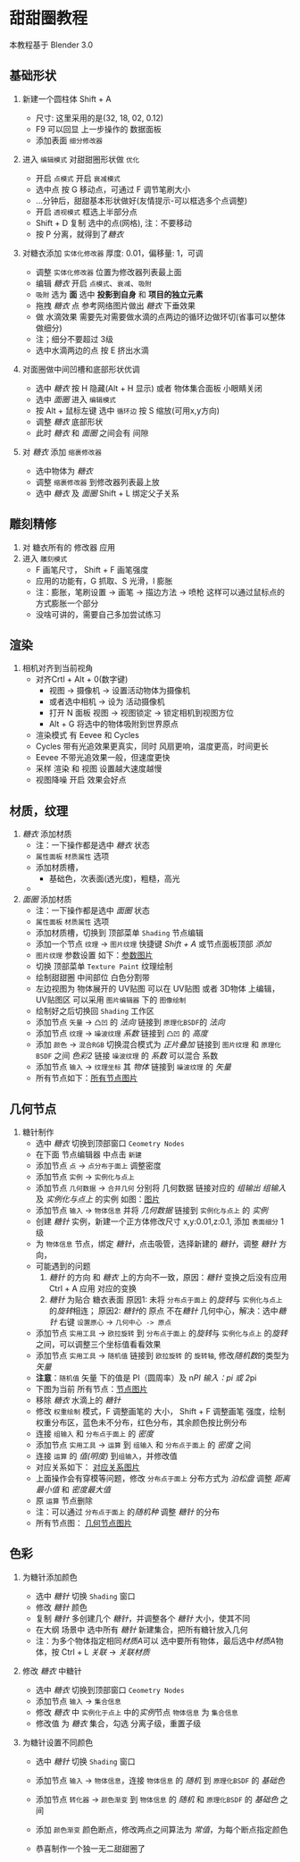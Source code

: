 # 甜甜圈教程

本教程基于 Blender 3.0 


## 基础形状

1. 新建一个圆柱体 Shift + A
    - 尺寸: 这里采用的是(32, 18, 02, 0.12)
    - F9 可以回显 上一步操作的 数据面板
    - 添加表面 `细分修改器`

2. 进入 `编辑模式` 对甜甜圈形状做 `优化`
    - 开启 `点模式` 开启 `衰减模式` 
    - 选中点 按 G 移动点，可通过 F 调节笔刷大小
    - ...分钟后，甜甜基本形状做好(友情提示-可以框选多个点调整)
    - 开启 `透视模式` 框选上半部分点
    - Shift + D 复制 选中的点(网格), 注：不要移动
    - 按 P 分离，就得到了*糖衣*

3. 对糖衣添加 `实体化修改器` 厚度: 0.01，偏移量: 1，可调
    - 调整 `实体化修改器` 位置为修改器列表最上面
    - 编辑 *糖衣* 开启 `点模式`、`衰减`、`吸附`
    - `吸附` 选为 **面** 选中 **投影到自身** 和 **项目的独立元素**
    - 拖拽 *糖衣* 点 参考网络图片做出 *糖衣* 下垂效果 
    - 做 水滴效果 需要先对需要做水滴的点两边的循环边做环切(省事可以整体做细分)
    - 注；细分不要超过 3级
    - 选中水滴两边的点 按 E 挤出水滴

4. 对面圈做中间凹槽和底部形状优调
    - 选中 *糖衣* 按 H 隐藏(Alt + H 显示) 或者 物体集合面板 小眼睛关闭
    - 选中 *面圈* 进入 `编辑模式`
    - 按 Alt + 鼠标左键 选中 `循环边` 按 S 缩放(可用x,y方向)
    - 调整 *糖衣* 底部形状
    - 此时 *糖衣* 和 *面圈* 之间会有 间隙

5. 对 *糖衣* 添加 `缩裹修改器`
    - 选中物体为 *糖衣*
    - 调整 `缩裹修改器` 到修改器列表最上放
    - 选中 *糖衣* 及 *面圈* Shift + L 绑定父子关系

## 雕刻精修

1. 对 糖衣所有的 修改器 应用 
2. 进入 `雕刻模式` 
    - F 画笔尺寸， Shift + F 画笔强度
    - 应用的功能有，G 抓取、S 光滑，I 膨胀
    - 注：膨胀，笔刷设置 -> 画笔 -> 描边方法 -> 喷枪 
    这样可以通过鼠标点的方式膨胀一个部分
    - 没啥可讲的，需要自己多加尝试练习

## 渲染

1. 相机对齐到当前视角 
    - 对齐Crtl + Alt + 0(数字键)
	  - 视图 -> 摄像机 -> 设置活动物体为摄像机 
	  - 或者选中相机 -> 设为 活动摄像机
	  - 打开 N 面板 视图 -> 视图锁定 -> 锁定相机到视图方位 
	  - Alt + G 将选中的物体吸附到世界原点
    - 渲染模式 有 Eevee 和 Cycles 
    - Cycles 带有光追效果更真实，同时 风扇更响，温度更高，时间更长
    - Eevee 不带光追效果一般，但速度更快
    - 采样 渲染 和 视图 设置越大速度越慢
    - 视图降噪 开启 效果会好点

## 材质，纹理

1. *糖衣* 添加材质
    - 注：一下操作都是选中 *糖衣* 状态
    - `属性面板` `材质属性` 选项 
    - 添加材质槽，
	  - 基础色，次表面(透光度)，粗糙，高光
    - 
2. *面圈* 添加材质
    - 注：一下操作都是选中 *面圈* 状态
    - `属性面板` `材质属性` 选项
    - 添加材质槽，切换到 顶部菜单 `Shading` 节点编辑
    - 添加一个节点 `纹理` -> `图片纹理` 快捷键 *Shift + A* 或节点面板顶部 *添加*
    - `图片纹理` 参数设置 如下：[参数图片](img/donuts/pic_wen_li.png)
    - 切换 顶部菜单 `Texture Paint` 纹理绘制
    - 绘制甜甜圈 中间部位 白色分割带
    - 左边视图为 物体展开的 UV贴图 可以在 UV贴图 或者 3D物体 上编辑，UV贴图区 可以采用 `图片编辑器` 下的 `图像绘制` 
    - 绘制好之后切换回 `Shading` 工作区
    - 添加节点 `矢量` -> `凸凹` 的 *法向* 链接到 `原理化BSDF`的 *法向*
    - 添加节点 `纹理` -> `噪波纹理` *系数* 链接到 `凸凹` 的 *高度* 
    - 添加 `颜色` -> `混合RGB` 切换混合模式为 *正片叠加* 链接到 `图片纹理` 和 `原理化BSDF` 之间 *色彩2* 链接 `噪波纹理` 的 *系数* 可以混合 系数
    - 添加节点 `输入` -> `纹理坐标` 其 *物体* 链接到 `噪波纹理` 的 *矢量*
    - 所有节点如下：[所有节点图片](img/donuts/mian_quan_wen_li.png)

## 几何节点

1. 糖针制作
    - 选中 *糖衣* 切换到顶部窗口 `Ceometry Nodes` 
    - 在下面 节点编辑器 中点击 `新建`
    - 添加节点 `点` -> `点分布于面上` 调整密度
    - 添加节点 `实例` -> `实例化与点上`
    - 添加节点 `几何数据` -> `合并几何` 分别将 几何数据 链接对应的 *组输出* *组输入* 及 *实例化与点上* 的实例
    如图：[图片](img/donuts/ji_he.png)
    - 添加节点 `输入` -> `物体信息` 并将 *几何数据* 链接到 `实例化与点上` 的 *实例*
    - 创建 *糖针* 实例，新建一个正方体修改尺寸 x,y:0.01,z:0.1, 添加 `表面细分` 1级
    - 为 `物体信息` 节点，绑定 *糖针*，点击吸管，选择新建的 *糖针*，调整 *糖针* 方向，
    - 可能遇到的问题 
        1. *糖针* 的方向 和 *糖衣* 上的方向不一致，原因：*糖针* 变换之后没有应用 Ctrl + A 应用 对应的变换
        2. *糖针* 为贴合 糖衣表面 原因1: 未将 `分布点于面上` 的*旋转*与 `实例化与点上` 的*旋转*相连；
        原因2: *糖针*的 原点 不在*糖针* 几何中心，解决：选中*糖针* 右键 `设置原心` -> `几何中心 -> 原点`
    - 添加节点 `实用工具` -> `欧拉旋转` 到 `分布点于面上` 的*旋转*与 `实例化与点上` 的*旋转* 之间，可以调整三个坐标值看看效果
    - 添加节点 `实用工具` -> `随机值` 链接到 `欧拉旋转` 的 `旋转轴`, 修改*随机数*的类型为*矢量*
    - **注意**：`随机值` 矢量 下的值是 PI（圆周率）及 n*PI 输入：pi 或 2*pi
    - 下图为当前 所有节点：[节点图片](img/donuts/ji_he2.png)
    - 移除 *糖衣* 水滴上的 *糖针* 
    - 修改 `权重绘制` 模式，F 调整画笔的 大小， Shift + F 调整画笔 强度，绘制权重分布区，蓝色未不分布，红色分布，其余颜色按比例分布
    - 连接 `组输入` 和 `分布点于面上` 的 *密度* 
    - 添加节点 `实用工具` -> `运算` 到 `组输入` 和 `分布点于面上` 的 *密度* 之间
    - 连接 `运算` 的 *值(明度)* 到`组输入`，并修改值
    - 对应关系如下： [对应关系图片](img/donuts/ji_he3.png)
    - 上面操作会有穿模等问题，修改 `分布点于面上` 分布方式为 *泊松盘* 调整 *距离最小值* 和 *密度最大值*
    - 原 `运算` 节点删除
    - 注：可以通过 `分布点于面上` 的*随机种* 调整 *糖针* 的分布
    - 所有节点图： [几何节点图片](img/donuts/ji_he6.png)
    
## 色彩

1. 为糖针添加颜色
    - 选中 *糖针* 切换 `Shading` 窗口
    - 修改 *糖针* 颜色
    - 复制 *糖针* 多创建几个 *糖针*，并调整各个 *糖针* 大小，使其不同
    - 在大纲 场景中 选中所有 *糖针* 新建集合，把所有糖针放入几何
    - 注：为多个物体指定相同*材质A*可以 选中要所有物体，最后选中*材质A*物体，按 Ctrl + L *关联* -> *关联材质*

2. 修改 *糖衣* 中糖针 
    - 选中 *糖衣* 切换到顶部窗口 `Ceometry Nodes` 
    - 添加节点 `输入` -> `集合信息`
    - 修改 *糖衣* 中 `实例化于点上` 中的*实例*节点 `物体信息` 为 `集合信息`
    - 修改值 为 *糖衣* 集合，勾选 分离子级，重置子级

3. 为糖针设置不同颜色
    - 选中 *糖针* 切换 `Shading` 窗口
    - 添加节点 `输入` -> `物体信息`，连接 `物体信息` 的 *随机* 到 `原理化BSDF` 的 *基础色*
    - 添加节点 `转化器` -> `颜色渐变` 到 `物体信息` 的 *随机* 和 `原理化BSDF` 的 *基础色* 之间
    - 添加 `颜色渐变` 颜色断点，修改两点之间算法为 *常值*，为每个断点指定颜色

    - 恭喜制作一个独一无二甜甜圈了